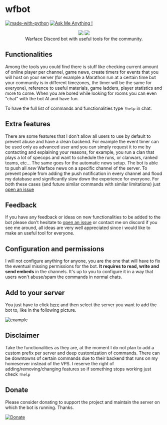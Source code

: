 # wfbot 
[![made-with-python](https://img.shields.io/badge/Made%20with-Python-1f425f.svg)](https://www.python.org/) [![Ask Me Anything !](https://img.shields.io/badge/Ask%20me-anything-1abc9c.svg)](https://github.com/seanwlk/wfbot/issues/new)
<p align="center">
    <a href="https://wf.my.com"><img src="https://i.imgur.com/AB5fREI.png"></a> <a href="https://discord.com"><img src="https://discordapp.com/assets/2c21aeda16de354ba5334551a883b481.png"></a> <br>
    Warface Discord bot with useful tools for the community.
</p>

## Functionalities
Among the tools you could find there is stuff like checking current amount of online player per channel, game news, create timers for events that you will host on your server (for example a Marathon run at a certain time but your community is in different timezones, the timer will be the same for everyone), reference to useful materials, game ladders, player statistics and more to come. When you are bored while looking for rooms you can even "chat" with the bot AI and have fun.

To have the full list of commands and functionalities type `!help` in chat.

## Extra features
There are some features that I don't allow all users to use by default to prevent abuse and have a clean backend. For example the event timer can be used only as advanced user and you can simply request it to me by contacting and explaining your reasons, for example, you run a clan that plays a lot of specops and want to schedule the runs, or clanwars, ranked teams, etc...
The same goes for the automatic news setup. The bot is able to push all *new* Warface news on a specific channel of the server. To prevent people from adding the push notification in every channel and flood my database and significantly slow down the experience for everyone.
For both these cases (and future similar commands with similar limitations) just [open an issue](https://github.com/seanwlk/wfbot/issues/new)

## Feedback
If you have any feedback or ideas on new functionalities to be added to the bot please don't hesitate to [open an issue](https://github.com/seanwlk/wfbot/issues/new) or contact me on discord if you see me around, all ideas are very well appreciated since i would like to make an useful tool for everyone.

## Configuration and permissions
I will not configure anything for anyone, you are the one that will have to fix the eventual missing permissions for the bot. **It requires to read, write and send embeds** in the channels. It's up to you to configure it in a way that users won't abuse/spam the commands in normal chats.

## Add to your server
You just have to click [here](https://discordapp.com/oauth2/authorize?client_id=310134676620574720&scope=bot&permissions=67619905) and then select the server you want to add the bot to, like in the following picture.

![example](https://i.imgur.com/HOHUEy7.png)

## Disclaimer 
Take the functionalities as they are, at the moment I do not plan to add a custom prefix per server and deep customization of commands. There can be downtowns of certain commands due to their backend that runs on my homeserver instead of the VPS. I reserve the right of adding/removing/changing features so if something stops working just check `!help`

## Donate
Please consider donating to support the project and maintain the server on which the bot is running. Thanks.

[![Donate](https://img.shields.io/badge/Donate-PayPal-green.svg)](https://paypal.me/seanwlk)
